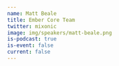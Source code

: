 ```yaml
---
name: Matt Beale
title: Ember Core Team
twitter: mixonic
image: img/speakers/matt-beale.png
is-podcast: true
is-event: false
current: false
---
```

